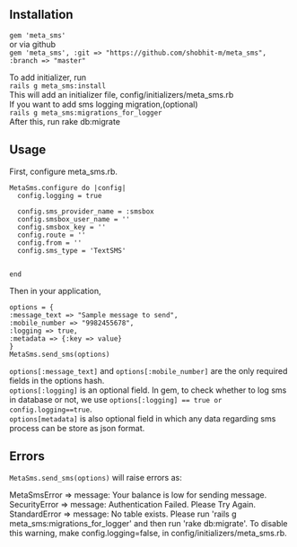## Installation
`gem 'meta_sms'`  
or via github  
`gem 'meta_sms', :git => "https://github.com/shobhit-m/meta_sms", :branch => "master"`  
  
To add initializer, run  
`rails g meta_sms:install`  
This will add an initializer file, config/initializers/meta_sms.rb  
If you want to add sms logging migration,(optional)  
`rails g meta_sms:migrations_for_logger`  
After this, run rake db:migrate  


## Usage  
First, configure meta_sms.rb.  
```
MetaSms.configure do |config|
  config.logging = true

  config.sms_provider_name = :smsbox
  config.smsbox_user_name = ''
  config.smsbox_key = ''
  config.route = ''
  config.from = ''
  config.sms_type = 'TextSMS'


end
```
Then in your application,
```
options = {  
:message_text => "Sample message to send",  
:mobile_number => "9982455678",  
:logging => true,
:metadata => {:key => value}  
}
MetaSms.send_sms(options)
```
`options[:message_text]` and `options[:mobile_number]` are the only required fields in the options hash.  
`options[:logging]` is an optional field. In gem, to check whether to log sms in database or not, we use `options[:logging] == true or config.logging==true`.  
`options[metadata]` is also optional field in which any data regarding sms process can be store as json format.  

## Errors  
`MetaSms.send_sms(options)` will raise errors as:  

MetaSmsError => message: Your balance is low for sending message.  
SecurityError => message: Authentication Failed. Please Try Again.  
StandardError => message: No table exists. Please run 'rails g meta_sms:migrations_for_logger' and then run 'rake db:migrate'. To disable this warning, make config.logging=false, in config/initializers/meta_sms.rb.  

